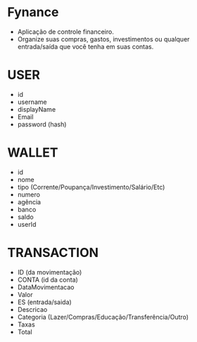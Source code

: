 # Fynance

- Aplicação de controle financeiro.
- Organize suas compras, gastos, investimentos ou qualquer entrada/saída que você tenha em suas contas.



# USER
- id
- username
- displayName
- Email
- password (hash)

# WALLET
- id
- nome
- tipo (Corrente/Poupança/Investimento/Salário/Etc)
- numero
- agência
- banco
- saldo
- userId


# TRANSACTION
- ID (da movimentação)
- CONTA (id da conta)
- DataMovimentacao
- Valor
- ES (entrada/saida)
- Descricao
- Categoria (Lazer/Compras/Educação/Transferência/Outro)
- Taxas
- Total